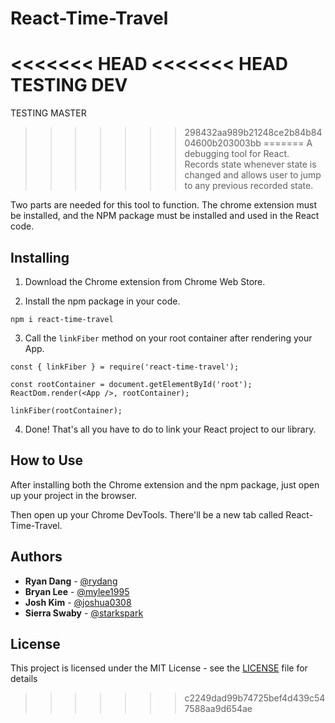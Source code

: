 # React-Time-Travel

<<<<<<< HEAD
<<<<<<< HEAD
TESTING DEV
=======
TESTING MASTER
>>>>>>> 298432aa989b21248ce2b84b8404600b203003bb
=======
A debugging tool for React. Records state whenever state is changed and allows user to jump to any previous recorded state.

Two parts are needed for this tool to function. The chrome extension must be installed, and the NPM package must be installed and used in the React code.

## Installing

1. Download the Chrome extension from Chrome Web Store.

2. Install the npm package in your code.
```
npm i react-time-travel
```
3. Call the `linkFiber` method on your root container after rendering your App.

```
const { linkFiber } = require('react-time-travel');

const rootContainer = document.getElementById('root');
ReactDom.render(<App />, rootContainer);

linkFiber(rootContainer);
```

4. Done! That's all you have to do to link your React project to our library.

## How to Use

After installing both the Chrome extension and the npm package, just open up your project in the browser. 

Then open up your Chrome DevTools. There'll be a new tab called React-Time-Travel.

## Authors

* **Ryan Dang** - [@rydang](https://github.com/rydang)
* **Bryan Lee** - [@mylee1995](https://github.com/mylee1995)
* **Josh Kim** - [@joshua0308](https://github.com/joshua0308)
* **Sierra Swaby** - [@starkspark](https://github.com/starkspark)

## License

This project is licensed under the MIT License - see the [LICENSE](LICENSE) file for details
>>>>>>> c2249dad99b74725bef4d439c547588aa9d654ae
